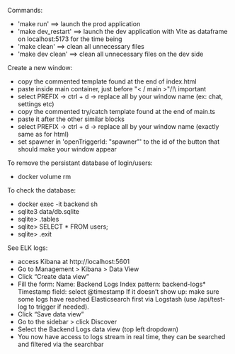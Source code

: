 Commands:
- 'make run' ==> launch the prod application
- 'make dev_restart' ==> launch the dev application with Vite as dataframe on localhost:5173 for the time being
- 'make clean' ==> clean all unnecessary files
- 'make dev clean' ==> clean all unnecessary files on the dev side

Create a new window: 
- copy the commented template found at the end of index.html
- paste inside main container, just before "< / main >"/!\ important
- select PREFIX -> ctrl + d -> replace all by your window name (ex: chat, settings etc)
- copy the commented try/catch template found at the end of main.ts
- paste it after the other similar blocks
- select PREFIX -> ctrl + d -> replace all by your window name (exactly same as for html)
- set spawner in 'openTriggerId: "spawner"' to the id of the button that should make your window appear

To remove the persistant database of login/users:
- docker volume rm

To check the database:
- docker exec -it backend sh
- sqlite3 data/db.sqlite
- sqlite> .tables
- sqlite> SELECT * FROM users;
- sqlite> .exit

See ELK logs: 
- access Kibana at http://localhost:5601
- Go to Management > Kibana > Data View
- Click “Create data view”
- Fill the form:
    Name: Backend Logs
    Index pattern: backend-logs*
    Timestamp field: select @timestamp
    If it doesn’t show up: make sure some logs have reached Elasticsearch first via Logstash (use /api/test-log to trigger if needed).
- Click “Save data view”
- Go to the sidebar > click Discover
- Select the Backend Logs data view (top left dropdown)
- You now have access to logs stream in real time, they can be searched and filtered via the searchbar

